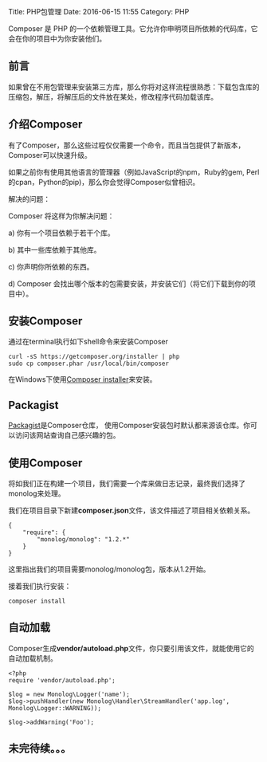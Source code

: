 Title: PHP包管理
Date: 2016-06-15 11:55
Category: PHP

Composer 是 PHP 的一个依赖管理工具。它允许你申明项目所依赖的代码库，它会在你的项目中为你安装他们。

## 前言

如果曾在不用包管理来安装第三方库，那么你将对这样流程很熟悉：下载包含库的压缩包，解压，将解压后的文件放在某处，修改程序代码加载该库。

## 介绍Composer


有了Composer，那么这些过程仅仅需要一个命令，而且当包提供了新版本，Composer可以快速升级。

如果之前你有使用其他语言的管理器（例如JavaScript的npm，Ruby的gem, Perl的cpan，Python的pip)，那么你会觉得Composer似曾相识。

解决的问题：

Composer 将这样为你解决问题：

a) 你有一个项目依赖于若干个库。

b) 其中一些库依赖于其他库。

c) 你声明你所依赖的东西。

d) Composer 会找出哪个版本的包需要安装，并安装它们（将它们下载到你的项目中）。


## 安装Composer

通过在terminal执行如下shell命令来安装Composer

    curl -sS https://getcomposer.org/installer | php
    sudo cp composer.phar /usr/local/bin/composer

在Windows下使用[Composer installer](https://getcomposer.org/Composer-Setup.exe)来安装。

## Packagist

[Packagist](https://packagist.org/)是Composer仓库， 使用Composer安装包时默认都来源该仓库。你可以访问该网站查询自己感兴趣的包。

## 使用Composer

将如我们正在构建一个项目，我们需要一个库来做日志记录，最终我们选择了monolog来处理。

我们在项目目录下新建**composer.json**文件，该文件描述了项目相关依赖关系。

    {
        "require": {
            "monolog/monolog": "1.2.*"
        }
    }

这里指出我们的项目需要monolog/monolog包，版本从1.2开始。

接着我们执行安装：

    composer install
    
## 自动加载

Composer生成**vendor/autoload.php**文件，你只要引用该文件，就能使用它的自动加载机制。

    <?php
    require 'vendor/autoload.php';
    
    $log = new Monolog\Logger('name');
    $log->pushHandler(new Monolog\Handler\StreamHandler('app.log', Monolog\Logger::WARNING));
    
    $log->addWarning('Foo');


## 未完待续。。。
